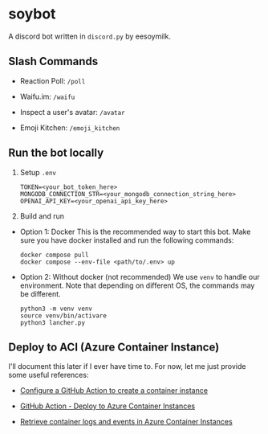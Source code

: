 # soybot
A discord bot written in `discord.py` by eesoymilk.

## Slash Commands

- Reaction Poll: `/poll`
 
- Waifu.im: `/waifu`

- Inspect a user's avatar: `/avatar`

- Emoji Kitchen: `/emoji_kitchen`

## Run the bot locally

1. Setup `.env`
    ```
    TOKEN=<your_bot_token_here>
    MONGODB_CONNECTION_STR=<your_mongodb_connection_string_here>
    OPENAI_API_KEY=<your_openai_api_key_here>
    ```

1. Build and run

  - Option 1: Docker
    This is the recommended way to start this bot. Make sure you have docker installed and run the following commands:
    ```shell
    docker compose pull
    docker compose --env-file <path/to/.env> up
    ```

  - Option 2: Without docker (not recommended)
    We use `venv` to handle our environment. Note that depending on different OS, the commands may be different.
    ```shell
    python3 -m venv venv
    source venv/bin/activare
    python3 lancher.py
    ```

## Deploy to ACI (Azure Container Instance)

I'll document this later if I ever have time to. For now, let me just provide some useful references:

- [Configure a GitHub Action to create a container instance](https://learn.microsoft.com/en-us/azure/container-instances/container-instances-github-action?tabs=userlevel)

- [GitHub Action - Deploy to Azure Container Instances](https://github.com/marketplace/actions/deploy-to-azure-container-instances)

- [Retrieve container logs and events in Azure Container Instances](https://learn.microsoft.com/en-us/azure/container-instances/container-instances-get-logs)
